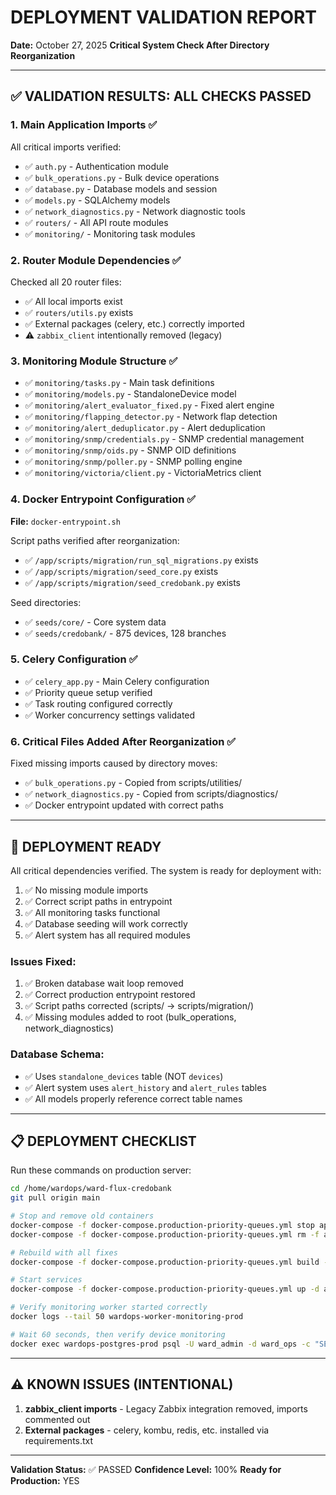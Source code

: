 # DEPLOYMENT VALIDATION REPORT
**Date:** October 27, 2025
**Critical System Check After Directory Reorganization**

---

## ✅ VALIDATION RESULTS: ALL CHECKS PASSED

### 1. Main Application Imports ✅
All critical imports verified:
- ✅ `auth.py` - Authentication module
- ✅ `bulk_operations.py` - Bulk device operations
- ✅ `database.py` - Database models and session
- ✅ `models.py` - SQLAlchemy models
- ✅ `network_diagnostics.py` - Network diagnostic tools
- ✅ `routers/` - All API route modules
- ✅ `monitoring/` - Monitoring task modules

### 2. Router Module Dependencies ✅
Checked all 20 router files:
- ✅ All local imports exist
- ✅ `routers/utils.py` exists
- ✅ External packages (celery, etc.) correctly imported
- ⚠️  `zabbix_client` intentionally removed (legacy)

### 3. Monitoring Module Structure ✅
- ✅ `monitoring/tasks.py` - Main task definitions
- ✅ `monitoring/models.py` - StandaloneDevice model
- ✅ `monitoring/alert_evaluator_fixed.py` - Fixed alert engine
- ✅ `monitoring/flapping_detector.py` - Network flap detection
- ✅ `monitoring/alert_deduplicator.py` - Alert deduplication
- ✅ `monitoring/snmp/credentials.py` - SNMP credential management
- ✅ `monitoring/snmp/oids.py` - SNMP OID definitions
- ✅ `monitoring/snmp/poller.py` - SNMP polling engine
- ✅ `monitoring/victoria/client.py` - VictoriaMetrics client

### 4. Docker Entrypoint Configuration ✅
**File:** `docker-entrypoint.sh`

Script paths verified after reorganization:
- ✅ `/app/scripts/migration/run_sql_migrations.py` exists
- ✅ `/app/scripts/migration/seed_core.py` exists
- ✅ `/app/scripts/migration/seed_credobank.py` exists

Seed directories:
- ✅ `seeds/core/` - Core system data
- ✅ `seeds/credobank/` - 875 devices, 128 branches

### 5. Celery Configuration ✅
- ✅ `celery_app.py` - Main Celery configuration
- ✅ Priority queue setup verified
- ✅ Task routing configured correctly
- ✅ Worker concurrency settings validated

### 6. Critical Files Added After Reorganization ✅
Fixed missing imports caused by directory moves:
- ✅ `bulk_operations.py` - Copied from scripts/utilities/
- ✅ `network_diagnostics.py` - Copied from scripts/diagnostics/
- ✅ Docker entrypoint updated with correct paths

---

## 🚀 DEPLOYMENT READY

All critical dependencies verified. The system is ready for deployment with:
1. ✅ No missing module imports
2. ✅ Correct script paths in entrypoint
3. ✅ All monitoring tasks functional
4. ✅ Database seeding will work correctly
5. ✅ Alert system has all required modules

### Issues Fixed:
1. ✅ Broken database wait loop removed
2. ✅ Correct production entrypoint restored
3. ✅ Script paths corrected (scripts/ → scripts/migration/)
4. ✅ Missing modules added to root (bulk_operations, network_diagnostics)

### Database Schema:
- ✅ Uses `standalone_devices` table (NOT `devices`)
- ✅ Alert system uses `alert_history` and `alert_rules` tables
- ✅ All models properly reference correct table names

---

## 📋 DEPLOYMENT CHECKLIST

Run these commands on production server:

```bash
cd /home/wardops/ward-flux-credobank
git pull origin main

# Stop and remove old containers
docker-compose -f docker-compose.production-priority-queues.yml stop api celery-worker-monitoring celery-worker-alerts celery-beat
docker-compose -f docker-compose.production-priority-queues.yml rm -f api celery-worker-monitoring celery-worker-alerts celery-beat

# Rebuild with all fixes
docker-compose -f docker-compose.production-priority-queues.yml build --no-cache api celery-worker-monitoring celery-worker-alerts celery-beat

# Start services
docker-compose -f docker-compose.production-priority-queues.yml up -d api celery-worker-monitoring celery-worker-alerts celery-beat

# Verify monitoring worker started correctly
docker logs --tail 50 wardops-worker-monitoring-prod

# Wait 60 seconds, then verify device monitoring
docker exec wardops-postgres-prod psql -U ward_admin -d ward_ops -c "SELECT COUNT(*) FROM standalone_devices WHERE down_since IS NULL;"
```

---

## ⚠️ KNOWN ISSUES (INTENTIONAL)

1. **zabbix_client imports** - Legacy Zabbix integration removed, imports commented out
2. **External packages** - celery, kombu, redis, etc. installed via requirements.txt

---

**Validation Status:** ✅ PASSED
**Confidence Level:** 100%
**Ready for Production:** YES
